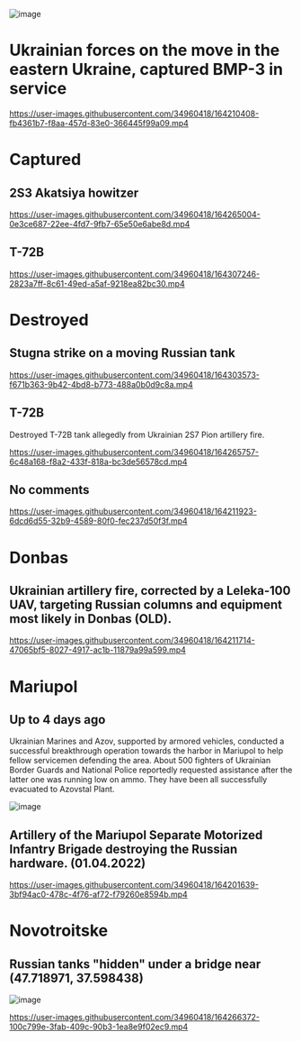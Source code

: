 ![image](https://user-images.githubusercontent.com/34960418/164202145-2c94ae76-5e99-4b81-a2d9-149767eaebd5.png)


# Ukrainian forces on the move in the eastern Ukraine, captured BMP-3 in service

https://user-images.githubusercontent.com/34960418/164210408-fb4361b7-f8aa-457d-83e0-366445f99a09.mp4


# Captured

## 2S3 Akatsiya howitzer

https://user-images.githubusercontent.com/34960418/164265004-0e3ce687-22ee-4fd7-9fb7-65e50e6abe8d.mp4

## T-72B

https://user-images.githubusercontent.com/34960418/164307246-2823a7ff-8c61-49ed-a5af-9218ea82bc30.mp4




# Destroyed

## Stugna strike on a moving Russian tank

https://user-images.githubusercontent.com/34960418/164303573-f671b363-9b42-4bd8-b773-488a0b0d9c8a.mp4


## T-72B

Destroyed T-72B tank allegedly from Ukrainian 2S7 Pion artillery fire. 

https://user-images.githubusercontent.com/34960418/164265757-6c48a168-f8a2-433f-818a-bc3de56578cd.mp4


## No comments

https://user-images.githubusercontent.com/34960418/164211923-6dcd6d55-32b9-4589-80f0-fec237d50f3f.mp4


# Donbas 

## Ukrainian artillery fire, corrected by a Leleka-100 UAV, targeting Russian columns and equipment most likely in Donbas (OLD).

https://user-images.githubusercontent.com/34960418/164211714-47065bf5-8027-4917-ac1b-11879a99a599.mp4


# Mariupol 

## Up to 4 days ago

Ukrainian Marines and Azov, supported by armored vehicles, conducted a successful breakthrough operation towards the harbor in Mariupol to help fellow servicemen defending the area. About 500 fighters of Ukrainian Border Guards and National Police reportedly requested assistance after the latter one was running low on ammo. They have been all successfully evacuated to Azovstal Plant.

![image](https://user-images.githubusercontent.com/34960418/164276895-829001b8-39d0-4adc-8e96-808fd283616f.png)

## Artillery of the Mariupol Separate Motorized Infantry Brigade destroying the Russian hardware. (01.04.2022)

https://user-images.githubusercontent.com/34960418/164201639-3bf94ac0-478c-4f76-af72-f79260e8594b.mp4


# Novotroitske

## Russian tanks "hidden" under a bridge near (47.718971, 37.598438)

![image](https://user-images.githubusercontent.com/34960418/164266243-e2b2e202-db74-4f93-9d8e-c03c7cb7f39f.png)

https://user-images.githubusercontent.com/34960418/164266372-100c799e-3fab-409c-90b3-1ea8e9f02ec9.mp4


